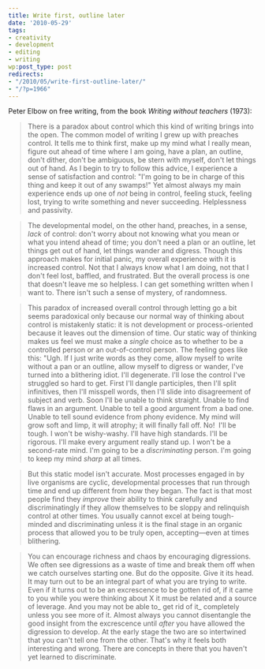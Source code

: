 ```yaml
---
title: Write first, outline later
date: '2010-05-29'
tags:
- creativity
- development
- editing
- writing
wp:post_type: post
redirects:
- "/2010/05/write-first-outline-later/"
- "/?p=1966"
---
```


Peter Elbow on free writing, from the book _Writing without teachers_ (1973):

> There is a paradox about control which this kind of writing brings into the open. The common model of writing I grew up with preaches control. It tells me to think first, make up my mind what I really mean, figure out ahead of time where I am going, have a plan, an outline, don't dither, don't be ambiguous, be stern with myself, don't let things out of hand. As I begin to try to follow this advice, I experience a sense of satisfaction and control: "I'm going to be in charge of this thing and keep it out of any swamps!" Yet almost always my main experience ends up one of _not_ being in control, feeling stuck, feeling lost, trying to write something and never succeeding. Helplessness and passivity.

>

> The developmental model, on the other hand, preaches, in a sense, _lack_ of control: don't worry about not knowing what you mean or what you intend ahead of time; you don't need a plan or an outline, let things get out of hand, let things wander and digress. Though this approach makes for initial panic, my overall experience with it is increased control. Not that I always know what I am doing, not that I don't feel lost, baffled, and frustrated. But the overall process is one that doesn't leave me so helpless. I can get something written when I want to. There isn't such a sense of mystery, of randomness.

>

> This paradox of increased overall control through letting go a bit seems paradoxical only because our normal way of thinking about control is mistakenly static: it is not development or process-oriented because it leaves out the dimension of time. Our static way of thinking makes us feel we must make a _single_ choice as to whether to be a controlled person or an out-of-control person. The feeling goes like this: "Ugh. If I just write words as they come, allow myself to write without a pan or an outline, allow myself to digress or wander, I've turned into a blithering idiot. I'll degenerate. I'll lose the control I've struggled so hard to get. First I'll dangle participles, then I'll split infinitives, then I'll misspell words, then I'll slide into disagreement of subject and verb. Soon I'll be unable to think straight. Unable to find flaws in an argument. Unable to tell a good argument from a bad one. Unable to tell sound evidence from phony evidence. My mind will grow soft and limp, it will atrophy; it will finally fall off. No!  I'll be tough. I won't be wishy-washy. I'll have high standards. I'll be rigorous. I'll make every argument really stand up. I won't be a second-rate mind. I'm going to be a _discriminating_ person. I'm going to keep my mind _sharp_ at all times.

>

> But this static model isn't accurate. Most processes engaged in by live organisms are cyclic, developmental processes that run through time and end up different from how they began. The fact is that most people find they _improve_ their ability to think carefully and discriminatingly if they allow themselves to be sloppy and relinquish control at other times. You usually cannot excel at being tough-minded and discriminating unless it is the final stage in an organic process that allowed you to be truly open, accepting—even at times blithering.

>

> You can encourage richness and chaos by encouraging digressions. We often see digressions as a waste of time and break them off when we catch ourselves starting one. But do the opposite. Give it its head. It may turn out to be an integral part of what you are trying to write. Even if it turns out to be an excrescence to be gotten rid of, if it came to you while you were thinking about X it must be related and a source of leverage. And you may not be able to_ get rid of it_ completely unless you see more of it. Almost always you cannot disentangle the good insight from the excrescence until _after_ you have allowed the digression to develop. At the early stage the two are so intertwined that you can't tell one from the other. That's why it feels both interesting and wrong. There are concepts in there that you haven't yet learned to discriminate.
